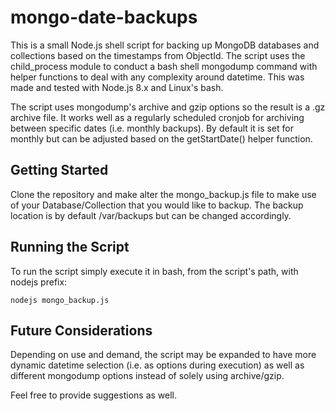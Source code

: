 # mongo-date-backups

This is a small Node.js shell script for backing up MongoDB databases and collections based on the timestamps from ObjectId. The script uses the child_process module to conduct a bash shell mongodump command with helper functions to deal with any complexity around datetime. This was made and tested with Node.js 8.x and Linux's bash.

The script uses mongodump's archive and gzip options so the result is a .gz archive file. It works well as a regularly scheduled cronjob for archiving between specific dates (i.e. monthly backups). By default it is set for monthly but can be adjusted based on the getStartDate() helper function.

## Getting Started

Clone the repository and make alter the mongo_backup.js file to make use of your Database/Collection that you would like to backup. The backup location is by default /var/backups but can be changed accordingly. 

## Running the Script

To run the script simply execute it in bash, from the script's path, with nodejs prefix:

`nodejs mongo_backup.js`

## Future Considerations

Depending on use and demand, the script may be expanded to have more dynamic datetime selection (i.e. as options during execution) as well as different mongodump options instead of solely using archive/gzip.

Feel free to provide suggestions as well.